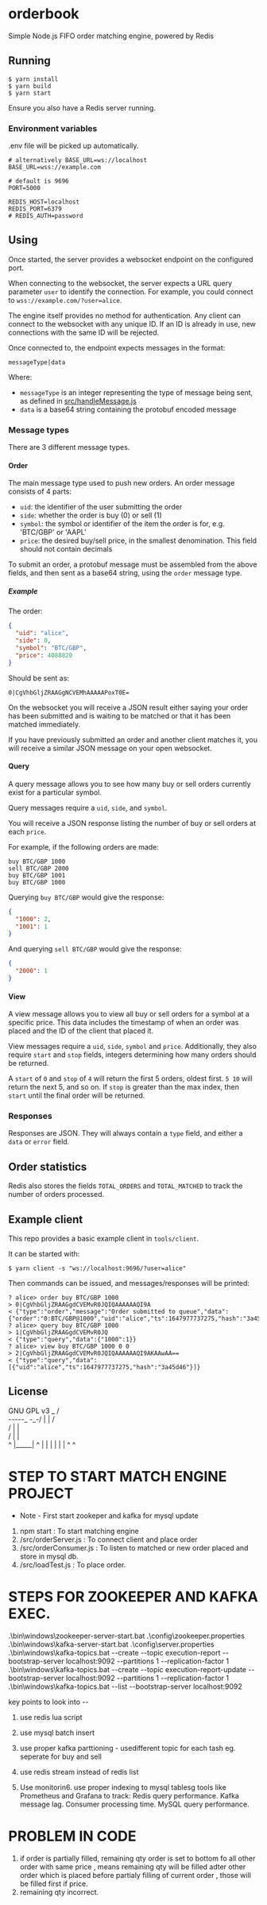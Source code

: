 # orderbook

Simple Node.js FIFO order matching engine, powered by Redis

## Running

```
$ yarn install
$ yarn build
$ yarn start
```

Ensure you also have a Redis server running.

### Environment variables

.env file will be picked up automatically.

```dotenv
# alternatively BASE_URL=ws://localhost
BASE_URL=wss://example.com

# default is 9696
PORT=5000

REDIS_HOST=localhost
REDIS_PORT=6379
# REDIS_AUTH=password
```

## Using

Once started, the server provides a websocket endpoint on the configured port.

When connecting to the websocket, the server expects a URL query parameter `user` to identify the connection. For example, you could connect to `wss://example.com/?user=alice`.

The engine itself provides no method for authentication. Any client can connect to the websocket with any unique ID. If an ID is already in use, new connections with the same ID will be rejected.

Once connected to, the endpoint expects messages in the format:

```
messageType|data
```

Where:
* `messageType` is an integer representing the type of message being sent, as defined in [src/handleMessage.js](https://github.com/tdjsnelling/orderbook/blob/master/src/handleMessage.js#L5)
* `data` is a base64 string containing the protobuf encoded message

### Message types

There are 3 different message types.

#### Order

The main message type used to push new orders. An order message consists of 4 parts:

* `uid`: the identifier of the user submitting the order
* `side`: whether the order is buy (0) or sell (1)
* `symbol`: the symbol or identifier of the item the order is for, e.g. 'BTC/GBP' or 'AAPL'
* `price`: the desired buy/sell price, in the smallest denomination. This field should not contain decimals

To submit an order, a protobuf message must be assembled from the above fields, and then sent as a base64 string, using the `order` message type.

##### Example

The order:

```json
{
  "uid": "alice",
  "side": 0,
  "symbol": "BTC/GBP",
  "price": 4088820
}
```

Should be sent as:

```
0|CgVhbGljZRAAGgNCVEMhAAAAAPoxT0E=
```

On the websocket you will receive a JSON result either saying your order has been submitted and is waiting to be matched or that it has been matched immediately.

If you have previously submitted an order and another client matches it, you will receive a similar JSON message on your open websocket.

#### Query

A query message allows you to see how many buy or sell orders currently exist for a particular symbol.

Query messages require a `uid`, `side`, and `symbol`.

You will receive a JSON response listing the number of buy or sell orders at each `price`.

For example, if the following orders are made:

```
buy BTC/GBP 1000
sell BTC/GBP 2000
buy BTC/GBP 1001
buy BTC/GBP 1000
```

Querying `buy BTC/GBP` would give the response:

```json
{
  "1000": 2,
  "1001": 1
}
```

And querying `sell BTC/GBP` would give the response:

```json
{
  "2000": 1
}
```

#### View

A view message allows you to view all buy or sell orders for a symbol at a specific price. This data includes the timestamp of when an order was placed and the ID of the client that placed it.

View messages require a `uid`, `side`, `symbol` and `price`. Additionally, they also require `start` and `stop` fields, integers determining how many orders should be returned.

A `start` of `0` and `stop` of `4` will return the first 5 orders, oldest first. `5 10` will return the next 5, and so on. If `stop` is greater than the max index, then `start` until the final order will be returned.

### Responses

Responses are JSON. They will always contain a `type` field, and either a `data` or `error` field.

## Order statistics

Redis also stores the fields `TOTAL_ORDERS` and `TOTAL_MATCHED` to track the number of orders processed.

## Example client

This repo provides a basic example client in `tools/client`.

It can be started with:

```
$ yarn client -s "ws://localhost:9696/?user=alice"
```

Then commands can be issued, and messages/responses will be printed:

```
? alice> order buy BTC/GBP 1000
> 0|CgVhbGljZRAAGgdCVEMvR0JQIQAAAAAAQI9A
< {"type":"order","message":"Order submitted to queue","data":{"order":"0:BTC/GBP@1000","uid":"alice","ts":1647977737275,"hash":"3a45d46"}}
? alice> query buy BTC/GBP 1000
> 1|CgVhbGljZRAAGgdCVEMvR0JQ
< {"type":"query","data":{"1000":1}}
? alice> view buy BTC/GBP 1000 0 0
> 2|CgVhbGljZRAAGgdCVEMvR0JQIQAAAAAAQI9AKAAwAA==
< {"type":"query","data":[{"uid":"alice","ts":1647977737275,"hash":"3a45d46"}]}
```

## License

GNU GPL v3
                               _
                             /   \
               -_-_-_-_-_    \-_-/
                              | |
                            /     \
                          / |     | \
                        /   |     |   \
                       ^    |_____|    ^
                            |     |
                            |     |
                            |     |
                            ^     ^

# STEP TO START MATCH ENGINE PROJECT
  * Note - First start zookeper and kafka for mysql update
1. npm start : To start matching engine
2. /src/orderServer.js : To connect client and place order 
3. /src/orderConsumer.js : To listen to matched or new order placed and store in mysql db.
4. /src/loadTest.js : To place order.
      
# STEPS FOR ZOOKEEPER AND KAFKA EXEC.
.\bin\windows\zookeeper-server-start.bat .\config\zookeeper.properties
.\bin\windows\kafka-server-start.bat .\config\server.properties
.\bin\windows\kafka-topics.bat --create --topic execution-report --bootstrap-server localhost:9092 --partitions 1 --replication-factor 1
.\bin\windows\kafka-topics.bat --create --topic execution-report-update --bootstrap-server localhost:9092 --partitions 1 --replication-factor 1
.\bin\windows\kafka-topics.bat --list --bootstrap-server localhost:9092


key points to look into --
1. use redis lua script
2. use mysql batch insert
3. use proper kafka parttioning - usedifferent topic for each tash eg. seperate for buy and sell
5. use redis stream instead of redis list

7. Use monitorin6. use proper indexing to mysql tablesg tools like Prometheus and Grafana to track:
    Redis query performance.
    Kafka message lag.
    Consumer processing time.
    MySQL query performance.


# PROBLEM IN CODE

1. if order is partially filled, remaining qty order is set to bottom fo all other order with same price , means remaining qty will be filled adter other order which is placed before partialy filling of current order , those will be filled first if price.
2. remaining qty incorrect.





                            
